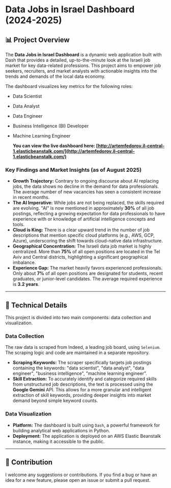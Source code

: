# Data Jobs in Israel Dashboard (2024-2025)

## 📊 Project Overview

The **Data Jobs in Israel Dashboard** is a dynamic web application built with Dash that provides a detailed, up-to-the-minute look at the Israeli job market for key data-related professions. This project aims to empower job seekers, recruiters, and market analysts with actionable insights into the trends and demands of the local data economy.

The dashboard visualizes key metrics for the following roles:
* Data Scientist
* Data Analyst
* Data Engineer
* Business Intelligence (BI) Developer
* Machine Learning Engineer

  **You can view the live dashboard here: [http://artemfedorov.il-central-1.elasticbeanstalk.com/](http://artemfedorov.il-central-1.elasticbeanstalk.com/)**

### Key Findings and Market Insights (as of August 2025)

* **Growth Trajectory:** Contrary to ongoing discourse about AI replacing jobs, the data shows no decline in the demand for data professionals. The average number of new vacancies has seen a consistent increase in recent months.
* **The AI Imperative:** While jobs are not being replaced, the skills required are evolving. "AI" is now mentioned in approximately **30%** of all job postings, reflecting a growing expectation for data professionals to have experience with or knowledge of artificial intelligence concepts and tools.
* **Cloud is King:** There is a clear upward trend in the number of job descriptions that mention specific cloud platforms (e.g., AWS, GCP, Azure), underscoring the shift towards cloud-native data infrastructure.
* **Geographical Concentration:** The Israeli data job market is highly centralized. More than **75%** of all open positions are located in the Tel Aviv and Central districts, highlighting a significant geographical imbalance.
* **Experience Gap:** The market heavily favors experienced professionals. Only about **7%** of all open positions are designated for students, recent graduates, or junior-level candidates. The average required experience is **3.2 years**.

---

## 🚀 Technical Details

This project is divided into two main components: data collection and visualization.

### Data Collection
The raw data is scraped from Indeed, a leading job board, using `Selenium`. The scraping logic and code are maintained in a separate repository.

* **Scraping Keywords:** The scraper specifically targets job postings containing the keywords: "data scientist", "data analyst", "data engineer", "business intelligence", "machine learning engineer".
* **Skill Extraction:** To accurately identify and categorize required skills from unstructured job descriptions, the text is processed using the **Google Gemini** API. This allows for a more granular and intelligent extraction of skill keywords, providing deeper insights into market demand beyond simple keyword counts.

### Data Visualization
* **Platform:** The dashboard is built using `Dash`, a powerful framework for building analytical web applications in Python.
* **Deployment:** The application is deployed on an AWS Elastic Beanstalk instance, making it accessible to the public.

---

## 🤝 Contribution

I welcome any suggestions or contributions. If you find a bug or have an idea for a new feature, please open an issue or submit a pull request.

